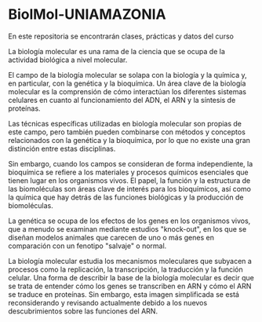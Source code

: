 # BiolMol-UNIAMAZONIA
En este repositoria se encontrarán clases, prácticas y datos del curso

La biología molecular es una rama de la ciencia que se ocupa de la actividad biológica a nivel molecular.

El campo de la biología molecular se solapa con la biología y la química y, en particular, con la genética y la bioquímica. Un área clave de la biología molecular es la comprensión de cómo interactúan los diferentes sistemas celulares en cuanto al funcionamiento del ADN, el ARN y la síntesis de proteínas.

Las técnicas específicas utilizadas en biología molecular son propias de este campo, pero también pueden combinarse con métodos y conceptos relacionados con la genética y la bioquímica, por lo que no existe una gran distinción entre estas disciplinas.

Sin embargo, cuando los campos se consideran de forma independiente, la bioquímica se refiere a los materiales y procesos químicos esenciales que tienen lugar en los organismos vivos. El papel, la función y la estructura de las biomoléculas son áreas clave de interés para los bioquímicos, así como la química que hay detrás de las funciones biológicas y la producción de biomoléculas.

La genética se ocupa de los efectos de los genes en los organismos vivos, que a menudo se examinan mediante estudios "knock-out", en los que se diseñan modelos animales que carecen de uno o más genes en comparación con un fenotipo "salvaje" o normal.

La biología molecular estudia los mecanismos moleculares que subyacen a procesos como la replicación, la transcripción, la traducción y la función celular. Una forma de describir la base de la biología molecular es decir que se trata de entender cómo los genes se transcriben en ARN y cómo el ARN se traduce en proteínas. Sin embargo, esta imagen simplificada se está reconsiderando y revisando actualmente debido a los nuevos descubrimientos sobre las funciones del ARN.
